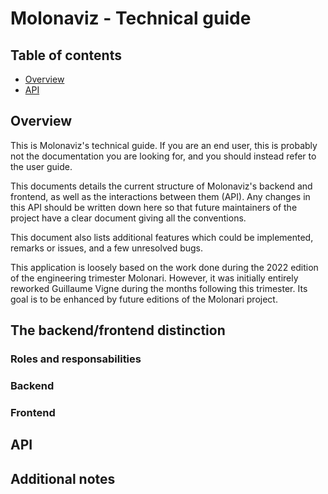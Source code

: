 # Molonaviz - Technical guide

## Table of contents
- [Overview](#overview)
- [API](#api)


## Overview
This is Molonaviz's technical guide. If you are an end user, this is probably not the documentation you are looking for, and you should instead refer to the user guide.

This documents details the current structure of Molonaviz's backend and frontend, as well as the interactions between them (API). Any changes in this API should be written down here so that future maintainers of the project have a clear document giving all the conventions.

This document also lists additional features which could be implemented, remarks or issues, and a few unresolved bugs. 

This application is loosely based on the work done during the 2022 edition of the engineering trimester Molonari. However, it was initially entirely reworked Guillaume Vigne during the months following this trimester. Its goal is to be enhanced by future editions of the Molonari project.

## The backend/frontend distinction
### Roles and responsabilities

### Backend
### Frontend

## API

## Additional notes

